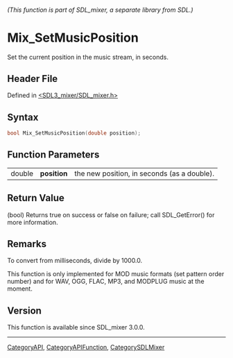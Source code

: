 ###### (This function is part of SDL_mixer, a separate library from SDL.)
# Mix_SetMusicPosition

Set the current position in the music stream, in seconds.

## Header File

Defined in [<SDL3_mixer/SDL_mixer.h>](https://github.com/libsdl-org/SDL_mixer/blob/main/include/SDL3_mixer/SDL_mixer.h)

## Syntax

```c
bool Mix_SetMusicPosition(double position);
```

## Function Parameters

|        |              |                                             |
| ------ | ------------ | ------------------------------------------- |
| double | **position** | the new position, in seconds (as a double). |

## Return Value

(bool) Returns true on success or false on failure; call SDL_GetError() for
more information.

## Remarks

To convert from milliseconds, divide by 1000.0.

This function is only implemented for MOD music formats (set pattern order
number) and for WAV, OGG, FLAC, MP3, and MODPLUG music at the moment.

## Version

This function is available since SDL_mixer 3.0.0.

----
[CategoryAPI](CategoryAPI), [CategoryAPIFunction](CategoryAPIFunction), [CategorySDLMixer](CategorySDLMixer)

